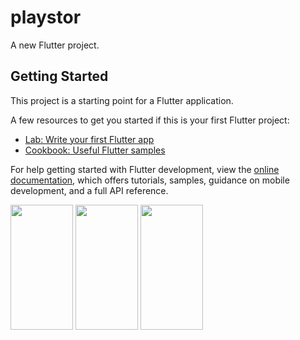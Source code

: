 # playstor

A new Flutter project.

## Getting Started

This project is a starting point for a Flutter application.

A few resources to get you started if this is your first Flutter project:

- [Lab: Write your first Flutter app](https://docs.flutter.dev/get-started/codelab)
- [Cookbook: Useful Flutter samples](https://docs.flutter.dev/cookbook)

For help getting started with Flutter development, view the
[online documentation](https://docs.flutter.dev/), which offers tutorials,
samples, guidance on mobile development, and a full API reference.

<img src="https://user-images.githubusercontent.com/120082312/236284027-e10ef026-a543-4b38-a1d4-7223ac5c35af.png"  width="100" height="200">

<img src="https://user-images.githubusercontent.com/120082312/236284118-391ed1cc-2616-4ef4-b9ef-5e8f9f615c01.png"  width="100" height="200">

<img src="https://user-images.githubusercontent.com/120082312/236284296-e3566aad-8200-425c-b30f-43f0b27d9c6c.png"  width="100" height="200">
